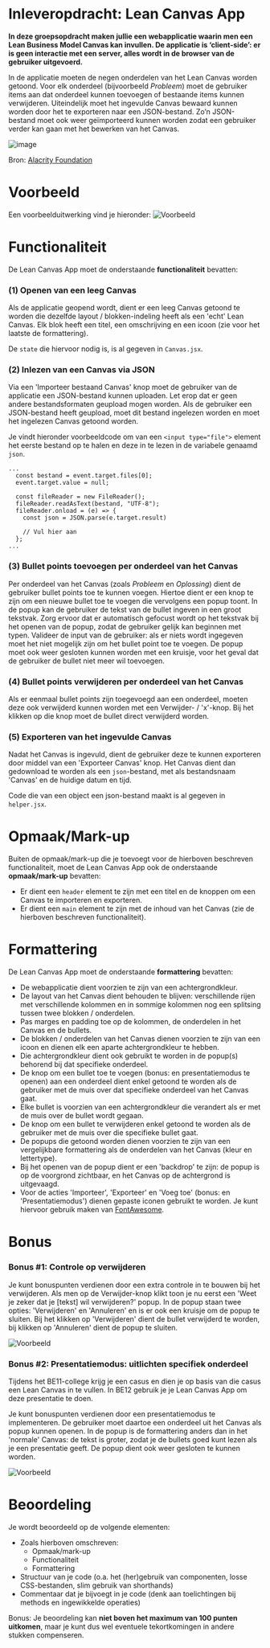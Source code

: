 # Inleveropdracht: Lean Canvas App

**In deze groepsopdracht maken jullie een webapplicatie waarin men een Lean Business Model Canvas kan invullen. De applicatie is ‘client-side’: er is geen interactie met een server, alles wordt in de browser van de gebruiker uitgevoerd.**

In de applicatie moeten de negen onderdelen van het Lean Canvas worden getoond. Voor elk onderdeel (bijvoorbeeld _Probleem_) moet de gebruiker items aan dat onderdeel kunnen toevoegen of bestaande items kunnen verwijderen. Uiteindelijk moet het ingevulde Canvas bewaard kunnen worden door het te exporteren naar een JSON-bestand. Zo’n JSON-bestand moet ook weer geïmporteerd kunnen worden zodat een gebruiker verder kan gaan met het bewerken van het Canvas.


![image](canvas.png)


Bron: [Alacrity Foundation](https://alacrityfoundation.co.uk/a-startups-lean-business-model-canvas/)

# Voorbeeld

Een voorbeelduitwerking vind je hieronder:
![Voorbeeld](voorbeeld.gif)

# Functionaliteit

De Lean Canvas App moet de onderstaande **functionaliteit** bevatten:

### (1) Openen van een leeg Canvas

Als de applicatie geopend wordt, dient er een leeg Canvas getoond te worden die dezelfde layout / blokken-indeling heeft als een 'echt' Lean Canvas. Elk blok heeft een titel, een omschrijving en een icoon (zie voor het laatste de formattering).

De `state` die hiervoor nodig is, is al gegeven in `Canvas.jsx`.


### (2) Inlezen van een Canvas via JSON

Via een 'Importeer bestaand Canvas' knop moet de gebruiker van de applicatie een JSON-bestand kunnen uploaden. Let erop dat er geen andere bestandsformaten geupload mogen worden.
Als de gebruiker een JSON-bestand heeft geupload, moet dit bestand ingelezen worden en moet het ingelezen Canvas getoond worden. 

Je vindt hieronder voorbeeldcode om van een `<input type="file">` element het eerste bestand op te halen en deze in te lezen in de variabele genaamd `json`.

```
...
  const bestand = event.target.files[0];
  event.target.value = null;
  
  const fileReader = new FileReader();
  fileReader.readAsText(bestand, "UTF-8");
  fileReader.onload = (e) => {
    const json = JSON.parse(e.target.result)
  
    // Vul hier aan
  };
...
```

### (3) Bullet points toevoegen per onderdeel van het Canvas

Per onderdeel van het Canvas (zoals _Probleem_ en _Oplossing_) dient de gebruiker bullet points toe te kunnen voegen. Hiertoe dient er een knop te zijn om een nieuwe bullet toe te voegen die vervolgens een popup toont. In de popup kan de gebruiker de tekst van de bullet ingeven in een groot tekstvak. Zorg ervoor dat er automatisch gefocust wordt op het tekstvak bij het openen van de popup, zodat de gebruiker gelijk kan beginnen met typen. Valideer de input van de gebruiker: als er niets wordt ingegeven moet het niet mogelijk zijn om het bullet point toe te voegen. De popup moet ook weer gesloten kunnen worden met een kruisje, voor het geval dat de gebruiker de bullet niet meer wil toevoegen.


### (4) Bullet points verwijderen per onderdeel van het Canvas

Als er eenmaal bullet points zijn toegevoegd aan een onderdeel, moeten deze ook verwijderd kunnen worden met een Verwijder- / 'x'-knop. Bij het klikken op die knop moet de bullet direct verwijderd worden.

### (5) Exporteren van het ingevulde Canvas

Nadat het Canvas is ingevuld, dient de gebruiker deze te kunnen exporteren door middel van een 'Exporteer Canvas' knop. Het Canvas dient dan gedownload te worden als een `json`-bestand, met als bestandsnaam 'Canvas' en de huidige datum en tijd.

Code die van een object een json-bestand maakt is al gegeven in `helper.jsx`.


# Opmaak/Mark-up

Buiten de opmaak/mark-up die je toevoegt voor de hierboven beschreven functionaliteit, moet de Lean Canvas App ook de onderstaande **opmaak/mark-up** bevatten:

* Er dient een `header` element te zijn met een titel en de knoppen om een Canvas te importeren en exporteren.
* Er dient een `main` element te zijn met de inhoud van het Canvas (zie de hierboven beschreven functionaliteit).



# Formattering

De Lean Canvas App moet de onderstaande **formattering** bevatten:

* De webapplicatie dient voorzien te zijn van een achtergrondkleur.
* De layout van het Canvas dient behouden te blijven: verschillende rijen met verschillende kolommen en in sommige kolommen nog een splitsing tussen twee blokken / onderdelen.
* Pas marges en padding toe op de kolommen, de onderdelen in het Canvas en de bullets.
* De blokken / onderdelen van het Canvas dienen voorzien te zijn van een icoon en  dienen elk een aparte achtergrondkleur te hebben.
* Die achtergrondkleur dient ook gebruikt te worden in de popup(s) behorend bij dat specifieke onderdeel.
* De knop om een bullet toe te voegen (bonus: en presentatiemodus te openen) aan een onderdeel dient enkel getoond te worden als de gebruiker met de muis over dat specifieke onderdeel van het Canvas gaat.
* Elke bullet is voorzien van een achtergrondkleur die verandert als er met de muis over de bullet wordt gegaan.
* De knop om een bullet te verwijderen enkel getoond te worden als de gebruiker met de muis over die specifieke bullet gaat.
* De popups die getoond worden dienen voorzien te zijn van een vergelijkbare formattering als de onderdelen van het Canvas (kleur en lettertype).
* Bij het openen van de popup dient er een 'backdrop' te zijn: de popup is op de voorgrond zichtbaar, en het Canvas op de achtergrond is uitgevaagd.
* Voor de acties 'Importeer', 'Exporteer' en 'Voeg toe' (bonus: en 'Presentatiemodus') dienen gepaste iconen gebruikt te worden. Je kunt hiervoor gebruik maken van [FontAwesome](https://fontawesome.com/).

# Bonus

### Bonus #1: Controle op verwijderen

Je kunt bonuspunten verdienen door een extra controle in te bouwen bij het verwijderen. Als men op de Verwijder-knop klikt toon je nu eerst een 'Weet je zeker dat je [tekst] wil verwijderen?' popup. In de popup staan twee opties: 'Verwijderen' en 'Annuleren' en is er ook een kruisje om de popup te sluiten. Bij het klikken op 'Verwijderen' dient de bullet verwijderd te worden, bij klikken op 'Annuleren' dient de popup te sluiten.

![Voorbeeld](voorbeeld-bonus-verwijderen.gif)


### Bonus #2: Presentatiemodus: uitlichten specifiek onderdeel

Tijdens het BE11-college krijg je een casus en dien je op basis van die casus een Lean Canvas in te vullen. In BE12 gebruik je je Lean Canvas App om deze presentatie te doen. 

Je kunt bonuspunten verdienen door een presentatiemodus te implementeren. De gebruiker moet daartoe een onderdeel uit het Canvas als popup kunnen openen. In de popup is de formattering anders dan in het 'normale' Canvas: de tekst is groter, zodat je de bullets goed kunt lezen als je een presentatie geeft. De popup dient ook weer gesloten te kunnen worden.

![Voorbeeld](voorbeeld-bonus-presentatie.gif)



# Beoordeling

Je wordt beoordeeld op de volgende elementen:

* Zoals hierboven omschreven:
  * Opmaak/mark-up
  * Functionaliteit
  * Formattering
* Structuur van je code (o.a. het (her)gebruik van componenten, losse CSS-bestanden, slim gebruik van shorthands)
* Commentaar dat je bijvoegt in je code (denk aan toelichtingen bij methods en ingewikkelde operaties)

Bonus: Je beoordeling kan **niet boven het maximum van 100 punten uitkomen**, maar je kunt dus wel eventuele tekortkomingen in andere stukken compenseren.